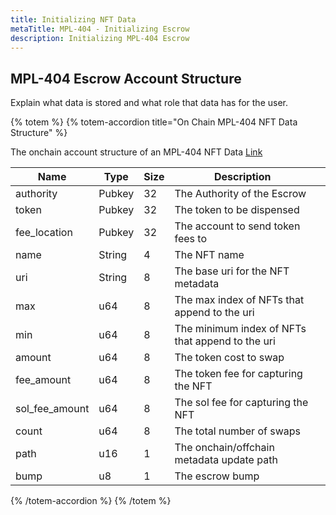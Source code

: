 ```yaml
---
title: Initializing NFT Data
metaTitle: MPL-404 - Initializing Escrow
description: Initializing MPL-404 Escrow
---
```


## MPL-404 Escrow Account Structure

Explain what data is stored and what role that data has for the user.

{% totem %}
{% totem-accordion title="On Chain MPL-404 NFT Data Structure" %}

The onchain account structure of an MPL-404 NFT Data [Link](https://github.com/metaplex-foundation/mpl-hybrid/blob/main/programs/mpl-hybrid/src/state/nft_data.rs)

| Name           | Type    | Size | Description                                              |     |
| -------------- | ------- | ---- | -------------------------------------------------------- | --- |
| authority      | Pubkey  | 32   | The Authority of the Escrow                              |     |
| token          | Pubkey  | 32   | The token to be dispensed                                |     |
| fee_location   | Pubkey  | 32   | The account to send token fees to                        |     |
| name           | String  | 4    | The NFT name                                             |     |
| uri            | String  | 8    | The base uri for the NFT metadata                        |     |
| max            | u64     | 8    | The max index of NFTs that append to the uri             |     |
| min            | u64     | 8    | The minimum index of NFTs that append to the uri         |     |
| amount         | u64     | 8    | The token cost to swap                                   |     |
| fee_amount     | u64     | 8    | The token fee for capturing the NFT                      |     |
| sol_fee_amount | u64     | 8    | The sol fee for capturing the NFT                        |     |
| count          | u64     | 8    | The total number of swaps                                |     |
| path           | u16     | 1    | The onchain/offchain metadata update path                |     |
| bump           | u8      | 1    | The escrow bump                                          |     |


{% /totem-accordion %}
{% /totem %}